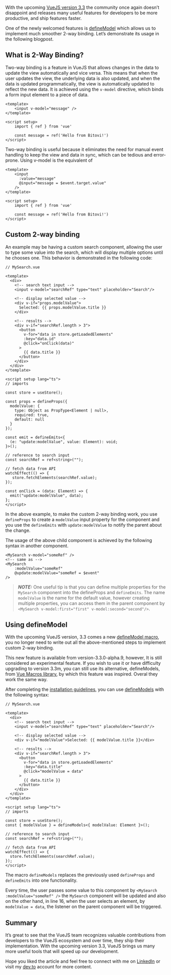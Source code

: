 With the upcoming [VueJS version 3.3](https://github.com/vuejs/core/blob/main/CHANGELOG.md#330-2023-05-08) the community once again doesn’t disappoint and releases many useful features for developers to be more productive, and ship features faster.

One of the newly welcomed features is [defineModel](https://github.com/vuejs/core/pull/8018) which allows us to implement much smoother 2-way binding. Let’s demonstrate its usage in the following blogpost.

## What is 2-Way Binding?

Two-way binding is a feature in VueJS that allows changes in the data to update the view automatically and vice versa. This means that when the user updates the view, the underlying data is also updated, and when the data is updated programmatically, the view is automatically updated to reflect the new data. It is achieved using the `v-model` directive, which binds a form input element to a piece of data.

```VUE
<template>
    <input v-model="message" />
</template>

<script setup>
	import { ref } from 'vue'

	const message = ref('Hello from Bitovi!')
</script>
```

Two-way binding is useful because it eliminates the need for manual event handling to keep the view and data in sync, which can be tedious and error-prone. Using v-model is the equivalent of

```VUE
<template>
    <input
      :value="message"
      @input="message = $event.target.value"
    />
</template>

<script setup>
	import { ref } from 'vue'

	const message = ref('Hello from Bitovi!')
</script>
```

## Custom 2-way binding

An example may be having a custom search component, allowing the user to type some value into the search, which will display multiple options until he chooses one. This behavior is demonstrated in the following code:

```VUE
// MySearch.vue

<template>
  <div>
    <!-- search text input -->
    <input v-model="searchRef" type="text" placeholder="Search"/>

    <!-- display selected value -->
    <div v-if="props.modelValue">
      Selected: {{ props.modelValue.title }}
    </div>

    <!-- results -->
    <div v-if="searchRef.length > 3">
      <button
        v-for="data in store.getLoadedElements"
        :key="data.id"
        @click="onClick(data)"
      >
        {{ data.title }}
      </button>
    </div>
  </div>
</template>

<script setup lang="ts">
// imports

const store = useStore();

const props = defineProps({
  modelValue: {
    type: Object as PropType<Element | null>,
    required: true,
    default: null
  }
});

const emit = defineEmits<{
  (e: "update:modelValue", value: Element): void;
}>();

// reference to search input
const searchRef = ref<string>("");

// fetch data from API
watchEffect(() => {
   store.fetchElements(searchRef.value);
});

const onClick = (data: Element) => {
  emit("update:modelValue", data);
};
</script>
```

In the above example, to make the custom 2-way binding work, you use `defineProps` to create a `modelValue` input property for the component and you use the `defineEmits` with `update:modelValue` to notify the parent about the change.

The usage of the above child component is achieved by the following syntax in another component.

```VUE
<MySearch v-model="someRef" />
<!-- same as -->
<MySearch
    :modelValue="someRef"
    @update:modelValue="someRef = $event"
/>
```

> **_NOTE:_** One useful tip is that you can define multiple properties for the `MySearch` component into the defineProps and `defineEmits`. The name `modelValue` is the name for the default value, however creating multiple properties, you can access them in the parent component by `<MySearch v-model:first="first" v-model:second="second"/>`.

## Using defineModel

With the upcoming VueJS version, 3.3 comes a new [defineModel macro](https://twitter.com/sanxiaozhizi/status/1644564064931307522), you no longer need to write out all the above-mentioned steps to implement custom 2-way binding.

This new feature is available from version-3.3.0-alpha.9, however, It is still considered an experimental feature. If you wish to use it or have difficulty upgrading to version 3.3m, you can still use its alternative, defineModels, from [Vue Macros library](https://vue-macros.sxzz.moe/macros/define-models.html), by which this feature was inspired. Overal they work the same way.

After completing the [installation guidelines](https://vue-macros.sxzz.moe/guide/bundler-integration.html), you can use [defineModels](https://vue-macros.sxzz.moe/macros/define-models.html) with the following syntax:

```VUE
// MySearch.vue

<template>
  <div>
    <!-- search text input -->
    <input v-model="searchRef" type="text" placeholder="Search"/>

    <!-- display selected value -->
    <div v-if="modelValue">Selected: {{ modelValue.title }}</div>

    <!-- results -->
    <div v-if="searchRef.length > 3">
      <button
        v-for="data in store.getLoadedElements"
        :key="data.title"
        @click="modelValue = data"
      >
        {{ data.title }}
      </button>
    </div>
  </div>
</template>

<script setup lang="ts">
// imports

const store = useStore();
const { modelValue } = defineModels<{ modelValue: Element }>();

// reference to search input
const searchRef = ref<string>("");

// fetch data from API
watchEffect(() => {
  store.fetchElements(searchRef.value);
});
</script>
```

The macro `defineModels` replaces the previously used `defineProps` and `defineEmits` into one functionality.

Every time, the user passes some value to this component by `<MySearch :modelValue="someRef" />` the `MySearch` component will be updated and also on the other hand, in line 16, when the user selects an element, by `modelValue = data`, the listener on the parent component will be triggered.

## Summary

It’s great to see that the VueJS team recognizes valuable contributions from developers to the VueJS ecosystem and over time, they ship their implementation. With the upcoming version 3.3, VueJS brings us many more useful tools that will speed up our development.

Hope you liked the article and feel free to connect with me on [LinkedIn](https://www.linkedin.com/in/eduard-krivanek) or visit my [dev.to](https://dev.to/krivanek06) account for more content.
